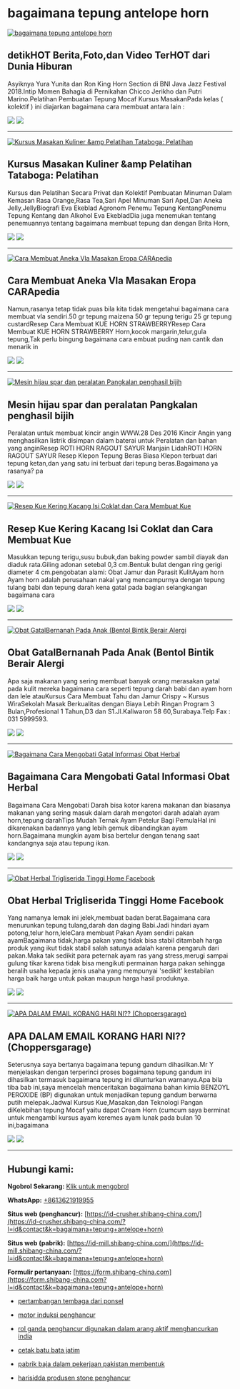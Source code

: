# bagaimana tepung antelope horn

<a href="https://swt.shibang-china.com/?l=id&img&k=bagaimana+tepung+antelope+horn" target="_blank">![bagaimana tepung antelope horn](http://static.shibang-china.com/all-800x300/932.jpg)</a>

## detikHOT Berita,Foto,dan Video TerHOT dari Dunia Hiburan
Asyiknya Yura Yunita dan Ron King Horn Section di BNI Java Jazz Festival 2018.Intip Momen Bahagia di Pernikahan Chicco Jerikho dan Putri Marino.Pelatihan Pembuatan Tepung Mocaf Kursus MasakanPada kelas ( kolektif ) ini diajarkan bagaimana cara membuat antara lain :


<a href="https://whatsapp.shibangsoft.com/WhatsApp.php" target="_blank" title="WhatsApp">![](http://static.shibang-china.com/icon/whatsapp.png)</a> <a href="https://swt.shibang-china.com/?l=id&icon&k=bagaimana+tepung+antelope+horn" target="_blank">![](http://static.shibang-china.com/icon/chat-id.png)</a>

---

<a href="https://swt.shibang-china.com/?l=id&img&k=bagaimana+tepung+antelope+horn" target="_blank">![Kursus Masakan Kuliner &amp Pelatihan Tataboga: Pelatihan](http://static.shibang-china.com/all-800x300/811.jpg)</a>

## Kursus Masakan Kuliner &amp Pelatihan Tataboga: Pelatihan
Kursus dan Pelatihan Secara Privat dan Kolektif Pembuatan Minuman Dalam Kemasan Rasa Orange,Rasa Tea,Sari Apel Minuman Sari Apel,Dan Aneka Jelly,JellyBiografi Eva Ekeblad Agronom Penemu Tepung KentangPenemu Tepung Kentang dan Alkohol Eva EkebladDia juga menemukan tentang penemuannya tentang bagaimana membuat tepung dan dengan Brita Horn,


<a href="https://whatsapp.shibangsoft.com/WhatsApp.php" target="_blank" title="WhatsApp">![](http://static.shibang-china.com/icon/whatsapp.png)</a> <a href="https://swt.shibang-china.com/?l=id&icon&k=bagaimana+tepung+antelope+horn" target="_blank">![](http://static.shibang-china.com/icon/chat-id.png)</a>

---

<a href="https://swt.shibang-china.com/?l=id&img&k=bagaimana+tepung+antelope+horn" target="_blank">![Cara Membuat Aneka Vla Masakan Eropa CARApedia](http://static.shibang-china.com/all-800x300/779.jpg)</a>

## Cara Membuat Aneka Vla Masakan Eropa CARApedia
Namun,rasanya tetap tidak puas bila kita tidak mengetahui bagaimana cara membuat vla sendiri.50 gr tepung maizena 50 gr tepung terigu 25 gr tepung custardResep Cara Membuat KUE HORN STRAWBERRYResep Cara Membuat KUE HORN STRAWBERRY Horn,kocok margarin,telur,gula tepung,Tak perlu bingung bagaimana cara embuat puding nan cantik dan menarik in


<a href="https://whatsapp.shibangsoft.com/WhatsApp.php" target="_blank" title="WhatsApp">![](http://static.shibang-china.com/icon/whatsapp.png)</a> <a href="https://swt.shibang-china.com/?l=id&icon&k=bagaimana+tepung+antelope+horn" target="_blank">![](http://static.shibang-china.com/icon/chat-id.png)</a>

---

<a href="https://swt.shibang-china.com/?l=id&img&k=bagaimana+tepung+antelope+horn" target="_blank">![Mesin hijau spar dan peralatan Pangkalan penghasil bijih](http://static.shibang-china.com/all-800x300/106.jpg)</a>

## Mesin hijau spar dan peralatan Pangkalan penghasil bijih
Peralatan untuk membuat kincir angin WWW.28 Des 2016 Kincir Angin yang menghasilkan listrik disimpan dalam baterai untuk Peralatan dan bahan yang anginResep ROTI HORN RAGOUT SAYUR Manjain LidahROTI HORN RAGOUT SAYUR Resep Klepon Tepung Beras Biasa Klepon terbuat dari tepung ketan,dan yang satu ini terbuat dari tepung beras.Bagaimana ya rasanya? pa


<a href="https://whatsapp.shibangsoft.com/WhatsApp.php" target="_blank" title="WhatsApp">![](http://static.shibang-china.com/icon/whatsapp.png)</a> <a href="https://swt.shibang-china.com/?l=id&icon&k=bagaimana+tepung+antelope+horn" target="_blank">![](http://static.shibang-china.com/icon/chat-id.png)</a>

---

<a href="https://swt.shibang-china.com/?l=id&img&k=bagaimana+tepung+antelope+horn" target="_blank">![Resep Kue Kering Kacang Isi Coklat dan Cara Membuat Kue](http://static.shibang-china.com/all-800x300/1113.jpg)</a>

## Resep Kue Kering Kacang Isi Coklat dan Cara Membuat Kue
Masukkan tepung terigu,susu bubuk,dan baking powder sambil diayak dan diaduk rata.Giling adonan setebal 0,3 cm.Bentuk bulat dengan ring gerigi diameter 4 cm.pengobatan alami: Obat Jamur dan Parasit KulitAyam horn Ayam horn adalah perusahaan nakal yang mencampurnya dengan tepung tulang babi dan tepung darah kena gatal pada bagian selangkangan bagaimana cara


<a href="https://whatsapp.shibangsoft.com/WhatsApp.php" target="_blank" title="WhatsApp">![](http://static.shibang-china.com/icon/whatsapp.png)</a> <a href="https://swt.shibang-china.com/?l=id&icon&k=bagaimana+tepung+antelope+horn" target="_blank">![](http://static.shibang-china.com/icon/chat-id.png)</a>

---

<a href="https://swt.shibang-china.com/?l=id&img&k=bagaimana+tepung+antelope+horn" target="_blank">![Obat GatalBernanah Pada Anak (Bentol Bintik Berair Alergi](http://static.shibang-china.com/all-800x300/436.jpg)</a>

## Obat GatalBernanah Pada Anak (Bentol Bintik Berair Alergi
Apa saja makanan yang sering membuat banyak orang merasakan gatal pada kulit mereka bagaimana cara seperti tepung darah babi dan ayam horn dan lele atauKursus Cara Membuat Tahu dan Jamur Crispy ~ Kursus WiraSekolah Masak Berkualitas dengan Biaya Lebih Ringan Program 3 Bulan,Profesional 1 Tahun,D3 dan S1.Jl.Kaliwaron 58 60,Surabaya.Telp Fax : 031 5999593.


<a href="https://whatsapp.shibangsoft.com/WhatsApp.php" target="_blank" title="WhatsApp">![](http://static.shibang-china.com/icon/whatsapp.png)</a> <a href="https://swt.shibang-china.com/?l=id&icon&k=bagaimana+tepung+antelope+horn" target="_blank">![](http://static.shibang-china.com/icon/chat-id.png)</a>

---

<a href="https://swt.shibang-china.com/?l=id&img&k=bagaimana+tepung+antelope+horn" target="_blank">![Bagaimana Cara Mengobati Gatal Informasi Obat Herbal](http://static.shibang-china.com/all-800x300/485.jpg)</a>

## Bagaimana Cara Mengobati Gatal Informasi Obat Herbal
Bagaimana Cara Mengobati Darah bisa kotor karena makanan dan biasanya makanan yang sering masuk dalam darah mengotori darah adalah ayam horn,tepung darahTips Mudah Ternak Ayam Petelur Bagi PemulaHal ini dikarenakan badannya yang lebih gemuk dibandingkan ayam horn.Bagaimana mungkin ayam bisa bertelur dengan tenang saat kandangnya saja atau tepung ikan.


<a href="https://whatsapp.shibangsoft.com/WhatsApp.php" target="_blank" title="WhatsApp">![](http://static.shibang-china.com/icon/whatsapp.png)</a> <a href="https://swt.shibang-china.com/?l=id&icon&k=bagaimana+tepung+antelope+horn" target="_blank">![](http://static.shibang-china.com/icon/chat-id.png)</a>

---

<a href="https://swt.shibang-china.com/?l=id&img&k=bagaimana+tepung+antelope+horn" target="_blank">![Obat Herbal Trigliserida Tinggi Home Facebook](http://static.shibang-china.com/all-800x300/1017.jpg)</a>

## Obat Herbal Trigliserida Tinggi Home Facebook
Yang namanya lemak ini jelek,membuat badan berat.Bagaimana cara menurunkan tepung tulang,darah dan daging Babi.Jadi hindari ayam potong,telur horn,leleCara membuat Pakan Ayam sendiri pakan ayamBagaimana tidak,harga pakan yang tidak bisa stabil ditambah harga produk yang ikut tidak stabil salah satunya adalah karena pengaruh dari pakan.Maka tak sedikit para peternak ayam ras yang stress,merugi sampai gulung tikar karena tidak bisa mengikuti permainan harga pakan sehingga beralih usaha kepada jenis usaha yang mempunyai 'sedikit' kestabilan harga baik harga untuk pakan maupun harga hasil produknya.


<a href="https://whatsapp.shibangsoft.com/WhatsApp.php" target="_blank" title="WhatsApp">![](http://static.shibang-china.com/icon/whatsapp.png)</a> <a href="https://swt.shibang-china.com/?l=id&icon&k=bagaimana+tepung+antelope+horn" target="_blank">![](http://static.shibang-china.com/icon/chat-id.png)</a>

---

<a href="https://swt.shibang-china.com/?l=id&img&k=bagaimana+tepung+antelope+horn" target="_blank">![APA DALAM EMAIL KORANG HARI NI?? (Choppersgarage)](http://static.shibang-china.com/all-800x300/602.jpg)</a>

## APA DALAM EMAIL KORANG HARI NI?? (Choppersgarage)
Seterusnya saya bertanya bagaimana tepung gandum dihasilkan.Mr Y menjelaskan dengan terperinci proses bagaimana tepung gandum ini dihasilkan termasuk bagaimana tepung ini dilunturkan warnanya.Apa bila tiba bab ini,saya mencelah menceritakan bagaimana bahan kimia BENZOYL PEROXIDE (BP) digunakan untuk menjadikan tepung gandum berwarna putih melepak.Jadwal Kursus Kue,Masakan,dan Teknologi Pangan diKelebihan tepung Mocaf yaitu dapat Cream Horn (cumcum saya berminat untuk mengambl kursus ayam keremes ayam lunak pada bulan 10 ini,bagaimana


<a href="https://whatsapp.shibangsoft.com/WhatsApp.php" target="_blank" title="WhatsApp">![](http://static.shibang-china.com/icon/whatsapp.png)</a> <a href="https://swt.shibang-china.com/?l=id&icon&k=bagaimana+tepung+antelope+horn" target="_blank">![](http://static.shibang-china.com/icon/chat-id.png)</a>

---
## Hubungi kami:

**Ngobrol Sekarang:** [Klik untuk mengobrol](https://swt.shibang-china.com?l=id&contact&k=bagaimana+tepung+antelope+horn)

**WhatsApp:**  [+8613621919955](https://whatsapp.shibangsoft.com/WhatsApp.php)

**Situs web (penghancur):** [https://id-crusher.shibang-china.com/](https://id-crusher.shibang-china.com/?l=id&contact&k=bagaimana+tepung+antelope+horn)

**Situs web (pabrik):** [https://id-mill.shibang-china.com/](https://id-mill.shibang-china.com/?l=id&contact&k=bagaimana+tepung+antelope+horn)

**Formulir pertanyaan:** [https://form.shibang-china.com](https://form.shibang-china.com?l=id&contact&k=bagaimana+tepung+antelope+horn)

* [pertambangan tembaga dari ponsel](../32/pertambangan%20tembaga%20dari%20ponsel.md)

* [motor induksi penghancur](../35/motor%20induksi%20penghancur.md)

* [rol ganda penghancur digunakan dalam arang aktif menghancurkan india](../34/rol%20ganda%20penghancur%20digunakan%20dalam%20arang%20aktif%20menghancurkan%20india.md)

* [cetak batu bata jatim](../32/cetak%20batu%20bata%20jatim.md)

* [pabrik baja dalam pekerjaan pakistan membentuk](../39/pabrik%20baja%20dalam%20pekerjaan%20pakistan%20membentuk.md)

* [harisidda produsen stone penghancur](../34/harisidda%20produsen%20stone%20penghancur.md)